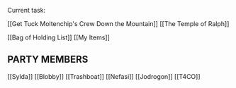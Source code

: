 Current task:

[[Get Tuck Moltenchip's Crew Down the Mountain]]
[[The Temple of Ralph]]





[[Bag of Holding List]]
[[My Items]]


## PARTY MEMBERS

[[Sylda]]
[[Blobby]]
[[Trashboat]]
[[Nefasi]]
[[Jodrogon]]
[[T4CO]]